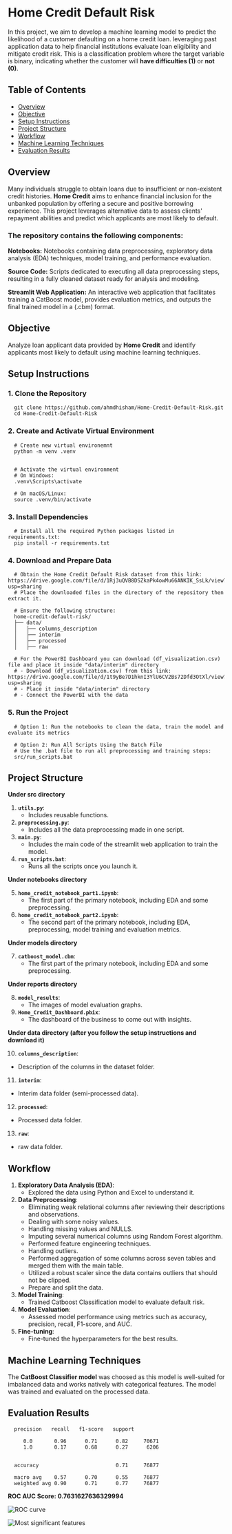 # Home Credit Default Risk
In this project, we aim to develop a machine learning model to predict the likelihood of a customer defaulting on a home credit loan. leveraging past application data to help financial institutions evaluate loan eligibility and mitigate credit risk. This is a classification problem where the target variable is binary, indicating whether the customer will **have difficulties (1)** or **not (0)**.


## Table of Contents
- [Overview](#overview)
- [Objective](#objective)
- [Setup Instructions](#setup-instructions) 
- [Project Structure](#project-structure)
- [Workflow](#workflow)
- [Machine Learning Techniques](#machine-learning-techniques)
- [Evaluation Results](#evaluation-results)


## Overview
Many individuals struggle to obtain loans due to insufficient or non-existent credit histories. **Home Credit** aims to enhance financial inclusion for the unbanked population by offering a secure and positive borrowing experience. This project leverages alternative data to assess clients' repayment abilities and predict which applicants are most likely to default.


### The repository contains the following components:
**Notebooks:** Notebooks containing data preprocessing, exploratory data analysis (EDA) techniques, model training, and performance evaluation.

**Source Code:** Scripts dedicated to executing all data preprocessing steps, resulting in a fully cleaned dataset ready for analysis and modeling.

**Streamlit Web Application:** An interactive web application that facilitates training a CatBoost model, provides evaluation metrics, and outputs the final trained model in a (.cbm) format.


## Objective
Analyze loan applicant data provided by **Home Credit** and identify applicants most likely to default using machine learning techniques.


## Setup Instructions
### 1. Clone the Repository
      git clone https://github.com/ahmdhisham/Home-Credit-Default-Risk.git
      cd Home-Credit-Default-Risk

### 2. Create and Activate Virtual Environment
      # Create new virtual environemnt     
      python -m venv .venv


      # Activate the virtual environment
      # On Windows:
      .venv\Scripts\activate
      
      # On macOS/Linux:
      source .venv/bin/activate

### 3. Install Dependencies
      # Install all the required Python packages listed in requirements.txt:
      pip install -r requirements.txt

### 4. Download and Prepare Data
      # Obtain the Home Credit Default Risk dataset from this link: https://drive.google.com/file/d/1Rj3uQVB8DSZkaPk4owMu66ANKIK_SsLk/view?usp=sharing
      # Place the downloaded files in the directory of the repository then extract it.
      
      # Ensure the following structure:
      home-credit-default-risk/
      ├── data/
      │   ├── columns_description
      │   ├── interim
      │   ├── processed
      │   ├── raw

      # For the PowerBI Dashboard you can download (df_visualization.csv) file and place it inside "data/interim" directory
      # - Download (df_visualization.csv) from this link: https://drive.google.com/file/d/1t9yBe7D1hknI3YlU6CV2Bs72Dfd3OtXl/view?usp=sharing
      # - Place it inside "data/interim" directory
      # - Connect the PowerBI with the data

### 5. Run the Project
      # Option 1: Run the notebooks to clean the data, train the model and evaluate its metrics

      # Option 2: Run All Scripts Using the Batch File
      # Use the .bat file to run all preprocessing and training steps:
      src/run_scripts.bat


## Project Structure
**Under src directory**
1. **`utils.py`**:
   - Includes reusable functions.
2. **`preprocessing.py`**:
   - Includes all the data preprocessing made in one script.
3. **`main.py`**:
   - Includes the main code of the streamlit web application to train the model.
4. **`run_scripts.bat`**:
   - Runs all the scripts once you launch it.
     
**Under notebooks directory**

5. **`home_credit_notebook_part1.ipynb`**:
   - The first part of the primary notebook, including EDA and some preprocessing.
6. **`home_credit_notebook_part2.ipynb`**:
   - The second part of the primary notebook, including EDA, preprocessing, model training and evaluation metrics.
     
**Under models directory**

7. **`catboost_model.cbm`**:
   - The first part of the primary notebook, including EDA and some preprocessing.

**Under reports directory**

8. **`model_results`**:
   - The images of model evaluation graphs.
9. **`Home_Credit_Dashboard.pbix`**:
   - The dashboard of the business to come out with insights.

**Under data directory (after you follow the setup instructions and download it)**

10. **`columns_description`**:
   - Description of the columns in the dataset folder.
11. **`interim`**:
   - Interim data folder (semi-processed data).
12. **`processed`**:
   - Processed data folder.
13. **`raw`**:
   - raw data folder.


## Workflow
1. **Exploratory Data Analysis (EDA)**:
   - Explored the data using Python and Excel to understand it.
2. **Data Preprocessing**:
   - Eliminating weak relational columns after reviewing their descriptions and observations.
   - Dealing with some noisy values.
   - Handling missing values and NULLS.
   - Imputing several numerical columns using Random Forest algorithm.
   - Performed feature engineering techniques.
   - Handling outliers.
   - Performed aggregation of some columns across seven tables and merged them with the main table.
   - Utilized a robust scaler since the data contains outliers that should not be clipped.
   - Prepare and split the data.
3. **Model Training**:
   - Trained Catboost Classification model to evaluate default risk.
4. **Model Evaluation**:
   - Assessed model performance using metrics such as accuracy, precision, recall, F1-score, and AUC.
5. **Fine-tuning**:
   - Fine-tuned the hyperparameters for the best results.


## Machine Learning Techniques
The **CatBoost Classifier model** was choosed as this model is well-suited for imbalanced data and works natively with categorical features. The model was trained and evaluated on the processed data.


## Evaluation Results

      precision   recall   f1-score   support

         0.0       0.96      0.71      0.82     70671
         1.0       0.17      0.68      0.27      6206


      accuracy                         0.71     76877

      macro avg    0.57      0.70      0.55     76877
      weighted avg 0.90      0.71      0.77     76877

**ROC AUC Score: 0.7631627636329994**


![ROC curve](https://github.com/ahmdhisham/Home-Credit-Default-Risk/blob/main/reports/model_results/ROC_curve.png)


![Most significant features](https://github.com/ahmdhisham/Home-Credit-Default-Risk/blob/main/reports/model_results/most_significant_features.png)
